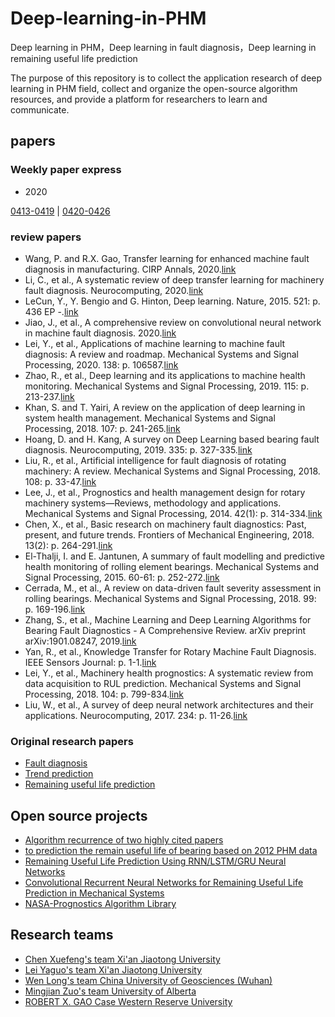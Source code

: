 # Deep-learning-in-PHM
Deep learning in PHM，Deep learning in fault diagnosis，Deep learning in remaining useful life prediction

The purpose of this repository is to collect the application research of deep learning in PHM field, collect and organize the open-source algorithm resources, and provide a platform for researchers to learn and communicate.

## papers

### Weekly paper express
- 2020 

[0413-0419](/doc/2020/0413.md)    |    [0420-0426](/doc/2020/0420.md)

### review papers
-	Wang, P. and R.X. Gao, Transfer learning for enhanced machine fault diagnosis in manufacturing. CIRP Annals, 2020.[link](https://doi.org/10.1016/j.cirp.2020.04.074)
-	Li, C., et al., A systematic review of deep transfer learning for machinery fault diagnosis. Neurocomputing, 2020.[link](https://doi.org/10.1016/j.neucom.2020.04.045)
-	LeCun, Y., Y. Bengio and G. Hinton, Deep learning. Nature, 2015. 521: p. 436
EP  -.[link](https://www.nature.com/articles/nature14539)
-	Jiao, J., et al., A comprehensive review on convolutional neural network in machine fault diagnosis. 2020.[link](https://arxiv.org/abs/2002.07605)
- Lei, Y., et al., Applications of machine learning to machine fault diagnosis: A review and roadmap. Mechanical Systems and Signal Processing, 2020. 138: p. 106587.[link](https://www.sciencedirect.com/science/article/pii/S0888327019308088?via%3Dihub)
- Zhao, R., et al., Deep learning and its applications to machine health monitoring. Mechanical Systems and Signal Processing, 2019. 115: p. 213-237.[link](https://www.sciencedirect.com/science/article/pii/S0888327018303108)
-  Khan, S. and T. Yairi, A review on the application of deep learning in system health management. Mechanical Systems and Signal Processing, 2018. 107: p. 241-265.[link](https://www.sciencedirect.com/science/article/pii/S0888327017306064)
- Hoang, D. and H. Kang, A survey on Deep Learning based bearing fault diagnosis. Neurocomputing, 2019. 335: p. 327-335.[link](https://www.sciencedirect.com/science/article/pii/S0925231218312657)
- Liu, R., et al., Artificial intelligence for fault diagnosis of rotating machinery: A review. Mechanical Systems and Signal Processing, 2018. 108: p. 33-47.[link](https://www.sciencedirect.com/science/article/pii/S0888327018300748)
- Lee, J., et al., Prognostics and health management design for rotary machinery systems—Reviews, methodology and applications. Mechanical Systems and Signal Processing, 2014. 42(1): p. 314-334.[link](https://www.sciencedirect.com/science/article/pii/S0888327013002860)
-  Chen, X., et al., Basic research on machinery fault diagnostics: Past, present, and future trends. Frontiers of Mechanical Engineering, 2018. 13(2): p. 264-291.[link](https://link.springer.com/article/10.1007%2Fs11465-018-0472-3)
-  El-Thalji, I. and E. Jantunen, A summary of fault modelling and predictive health monitoring of rolling element bearings. Mechanical Systems and Signal Processing, 2015. 60-61: p. 252-272.[link](https://www.sciencedirect.com/science/article/pii/S0888327015000813?via%3Dihub)
- Cerrada, M., et al., A review on data-driven fault severity assessment in rolling bearings. Mechanical Systems and Signal Processing, 2018. 99: p. 169-196.[link](https://www.sciencedirect.com/science/article/pii/S0888327017303242)
- Zhang, S., et al., Machine Learning and Deep Learning Algorithms for Bearing Fault Diagnostics - A Comprehensive Review. arXiv preprint arXiv:1901.08247, 2019.[link](https://arxiv.org/abs/1901.08247)
- Yan, R., et al., Knowledge Transfer for Rotary Machine Fault Diagnosis. IEEE Sensors Journal: p. 1-1.[link](https://ieeexplore.ieee.org/document/8880697)
- Lei, Y., et al., Machinery health prognostics: A systematic review from data acquisition to RUL prediction. Mechanical Systems and Signal Processing, 2018. 104: p. 799-834.[link](https://www.sciencedirect.com/science/article/pii/S0888327017305988)
-	Liu, W., et al., A survey of deep neural network architectures and their applications. Neurocomputing, 2017. 234: p. 11-26.[link](https://doi.org/10.1016/j.neucom.2016.12.038)




### Original research papers

- [Fault diagnosis](./doc/FD.md)
- [Trend prediction](./doc/TD.md)
- [Remaining useful life prediction](./doc/RULP.md)


## Open source projects
- [Algorithm recurrence of two highly cited papers](https://github.com/AiZhanghan/deep-learning-fault-diagnosis)
- [to prediction the remain useful life of bearing based on 2012 PHM data](https://github.com/ddrrrr/projectRUL)
- [Remaining Useful Life Prediction Using RNN/LSTM/GRU Neural Networks](https://github.com/lankuohsing/Remaining-Useful-Life-Prediction-RNN)
- [Convolutional Recurrent Neural Networks for Remaining Useful Life Prediction in Mechanical Systems](https://github.com/nicolasoyharcabal/ConvRNN_for_RUL_estimation)
- [NASA-Prognostics Algorithm Library](https://github.com/nasa/PrognosticsAlgorithmLibrary)


## Research teams
- [Chen Xuefeng's team  Xi'an Jiaotong University](http://gr.xjtu.edu.cn/web/chenxf/1)
- [Lei Yaguo's team  Xi'an Jiaotong University](http://gr.xjtu.edu.cn/web/yaguolei/research;jsessionid=BB8D3BEF8C8D431E9962790085F019EF)
- [Wen Long's team  China University of Geosciences (Wuhan)](http://jidian.cug.edu.cn/info/1131/3057.htm)
- [Mingjian Zuo's team  University of Alberta](https://sites.ualberta.ca/~mzuo/)
- [ROBERT X. GAO Case Western Reserve University](https://engineering.case.edu/emae/node/286)


